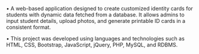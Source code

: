 •	A web-based application designed to create customized identity cards for students with dynamic data fetched from a database. It allows admins to input student details, upload photos, and generate printable ID cards in a consistent format.

•	This project was developed using languages and technologies such as HTML, CSS, Bootstrap, JavaScript, jQuery, PHP, MySQL, and RDBMS.
